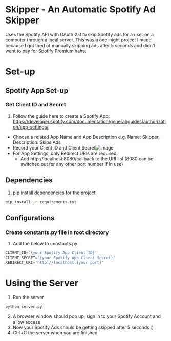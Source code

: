 # Skipper - An Automatic Spotify Ad Skipper
Uses the Spotify API with OAuth 2.0 to skip Spotify ads for a user on a computer through a local server. This was a one-night project I made because I got tired of manually skipping ads after 5 seconds and didn't want to pay for Spotify Premium haha.

# Set-up
## Spotify App Set-up
### Get Client ID and Secret
1. Follow the guide here to create a Spotify App: https://developer.spotify.com/documentation/general/guides/authorization/app-settings/
- Choose a related App Name and App Description e.g. Name: Skipper, Description: Skips Ads
- Record your Client ID and Client Secret![image](https://user-images.githubusercontent.com/90736577/167228842-282bb79f-7578-40ac-8418-a0dccd94a68b.png)
- For App Settings, only Redirect URIs are required:
  - Add http://localhost:8080/callback to the URI list (8080 can be switched out for any other port number if in use)

## Dependencies
1. pip install dependencies for the project
```bash
pip install -r requirements.txt
```

## Configurations
### Create constants.py file in root directory
1. Add the below to constants.py
```python
CLIENT_ID='{your Spotify App Client ID}'
CLIENT_SECRET='{your Spotify App Client Secret}'
REDIRECT_URI='http://localhost:{your port}'
```

# Using the Server
1. Run the server
  ```bash
  python server.py
  ```
2. A browser window should pop up, sign in to your Spotify Account and allow access
3. Now your Spotify Ads should be getting skipped after 5 seconds :)
4. Ctrl+C the server when you are finished
